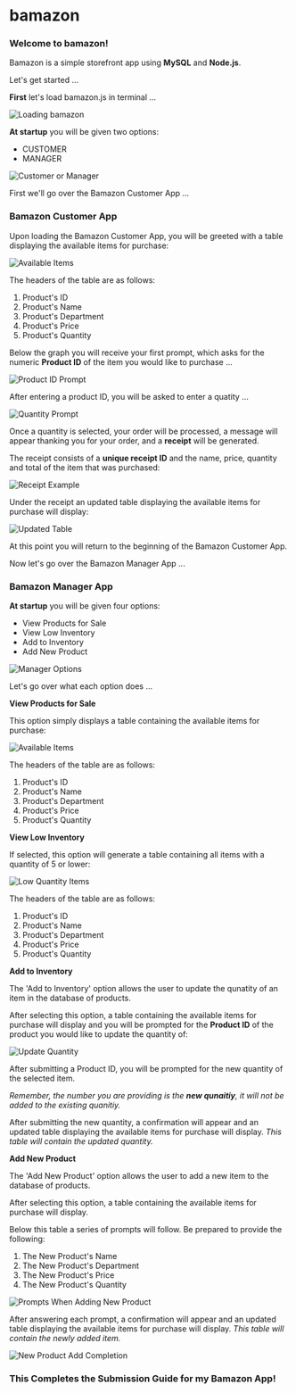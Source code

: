 # bamazon

### Welcome to bamazon!

Bamazon is a simple storefront app using **MySQL** and **Node.js**.

Let's get started ...

**First** let's load bamazon.js in terminal ...

![Loading bamazon](/images/startBamazon.jpg?raw=true "Loading bamazon")

**At startup** you will be given two options:

* CUSTOMER
* MANAGER

![Customer or Manager](/images/custORman.jpg?raw=true "Customer or Manager")

First we'll go over the Bamazon Customer App ...

### Bamazon Customer App

Upon loading the Bamazon Customer App, you will be greeted with a table displaying the available items for purchase:

![Available Items](/images/availableItems.jpg?raw=true "Available Items")

The headers of the table are as follows:

1. Product's ID
1. Product's Name
1. Product's Department
1. Product's Price
1. Product's Quantity

Below the graph you will receive your first prompt, which asks for the numeric **Product ID** of the item you would like to purchase ...

![Product ID Prompt](/images/idPrompt.jpg?raw=true "Product ID Prompt")

After entering a product ID, you will be asked to enter a quatity ...

![Quantity Prompt](/images/quantPrompt.jpg?raw=true "Quantity Prompt")

Once a quantity is selected, your order will be processed, a message will appear thanking you for your order, and a **receipt** will be generated. 

The receipt consists of a **unique receipt ID** and the name, price, quantity and total of the item that was purchased:

![Receipt Example](/images/receiptExample.jpg?raw=true "Receipt Example")

Under the receipt an updated table displaying the available items for purchase will display:

![Updated Table](/images/updatedTable.jpg?raw=true "Updated Table")

At this point you will return to the beginning of the Bamazon Customer App.

Now let's go over the Bamazon Manager App ...

### Bamazon Manager App

**At startup** you will be given four options:

* View Products for Sale
* View Low Inventory
* Add to Inventory
* Add New Product

![Manager Options](/images/managerOptions.jpg?raw=true "Manager Options")

Let's go over what each option does ...

**View Products for Sale**

This option simply displays a table containing the available items for purchase:

![Available Items](/images/availableItems.jpg?raw=true "Available Items")

The headers of the table are as follows:

1. Product's ID
1. Product's Name
1. Product's Department
1. Product's Price
1. Product's Quantity

**View Low Inventory**

If selected, this option will generate a table containing all items with a quantity of 5 or lower:

![Low Quantity Items](/images/lowQuantityItems.jpg?raw=true "Low Quantity Items")

The headers of the table are as follows:

1. Product's ID
1. Product's Name
1. Product's Department
1. Product's Price
1. Product's Quantity

**Add to Inventory**

The 'Add to Inventory' option allows the user to update the qunatity of an item in the database of products.

After selecting this option, a table containing the available items for purchase will display and you will be prompted for the **Product ID** of the product you would like to update the quantity of: 

![Update Quantity](/images/updateQuantity.jpg?raw=true "Update Quantity")

After submitting a Product ID, you will be prompted for the new quantity of the selected item.

*Remember, the number you are providing is the **new qunaitiy**, it will not be added to the existing quanitiy.* 

After submitting the new quantity, a confirmation will appear and an updated table displaying the available items for purchase will display. *This table will contain the updated quantity.*

**Add New Product**

The 'Add New Product' option allows the user to add a new item to the database of products.

After selecting this option, a table containing the available items for purchase will display.

Below this table a series of prompts will follow. Be prepared to provide the following:

1. The New Product's Name
1. The New Product's Department
1. The New Product's Price
1. The New Product's Quantity

![Prompts When Adding New Product](/images/newItemPrompts.jpg?raw=true "Prompts When Adding New Product")

After answering each prompt, a confirmation will appear and an updated table displaying the available items for purchase will display. *This table will contain the newly added item.*

![New Product Add Completion](/images/newItemAdded.jpg?raw=true "New Product Add Completion")

### This Completes the Submission Guide for my Bamazon App!